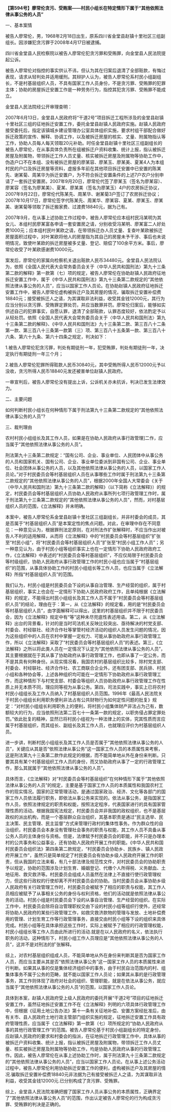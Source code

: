 **【第594号】廖常伦贪污、受贿案——村民小组长在特定情形下属于“其他依照法律从事公务的人员”**

一、基本案情

被告人廖常伦，男，1968年2月18日出生，原系四川省金堂县赵镇十里社区三组副组长。因涉嫌犯贪污罪于2008年4月17日被逮捕。

四川省金堂县人民检察院以被告人廖常伦犯贪污罪和受贿罪，向金堂县人民法院提起公诉。

被告人廖常伦对指控的事实供认不讳，但认为其在归案后退清了全部赃款，有悔过表现，请求从轻判处并适用缓刑。其辩护人认为，被告人廖常伦系村民小组副组长，不是村基层组织人员，不具有国家工作人员身份，不是贪污罪、受贿罪的犯罪主体；协助的房屋拆迁安置工作是一种劳务行为，指控其犯贪污罪、受贿罪不能成立。

金堂县人民法院经公开审理查明：

2007年6月13日，金堂县人民政府将“干道2号”项目拆迁工程所涉及的金堂县赵镇十里社区三组的征地拆迁安置工作，委托金堂县赵镇人民政府实施。赵镇人民政府接受委托后，指定该镇城乡建设管理办公室具体组织实施，要求村组干部配合做好拆迁政策的宣传、解释、协调工作，以及被拆迁房屋的核实、丈量、附属物指认等工作，协助人员每人每天领取20元补助。时任金堂县赵镇十里社区三组副组长的被告人廖常伦，在从事具体负责所在组被拆迁户资料收集、统计上报，指认被拆迁房屋及附属物，带领拆迁工作人员丈量、核实被拆迁房屋及附属物等协助工作中，伪造户口不在本组、没有被拆迁房屋的廖某容、廖某玉、廖某美、夏某4人为本组村民的户口及拆迁房屋等资料，虚报多年前在其他项目拆迁安置中已安置的陈某先、谢某菊、周某华为拆迁安置户，为不符合拆迁安置条件的上述7户农户分别申请了一套拆迁安置房。2007年9月20日，廖常伦代签了廖某玉（签名为廖某容）、廖某容（签名为廖某美）、夏某、廖某美（签名为廖某玉）4户的农房拆迁协议，2007年9月22日，廖常伦代陈某先、周某华、谢某菊3户签订了农房拆迁协议；2007年10月17日，廖常伦签字代陈某先、周某华、廖某容、夏某、廖某玉、廖某美、谢某菊等领取了拆迁搬家费、过渡费18840元，据为己有。

2007年9月，在从事上述协助工作过程中，被告人廖常伦应本组村民冯某明为其女儿、本组村民廖某富各申请一套安置房之请，分别收受冯某明、廖某富二人好处费1000元；应本组村民叶某欧之请，在带领拆迁办人员丈量、复查叶某欧被拆迁房屋面积过程中，对叶某欧将他人的房屋指为其自己的房屋未予干涉、事后也未说明情况，致使叶某欧的拆迁房屋被多丈量、登记、赔偿了100余平方米。事后，廖常伦收受了叶某欧感谢费10000元。

案发后，廖常伦的家属向检察机关退出赃款人民币34480元。金堂县人民法院认为，依照《全国人民代表大会常务委员会关于〈中华人民共和国刑法〉第九十三条第二款的解释》第一款第（七）项的规定，被告人廖常伦在协助赵镇人民政府征地拆迁安置工作中，属于《中华人民共和国刑法》第九十三条第二款规定的“其他依照法律从事公务的人员”，应当以国家工作人员论。在协助赵镇人民政府征地拆迁安置工作中，被告人廖常伦虚构被拆迁户及其房屋的情况，骗取拆迁安置补偿费18840元；接受被拆迁人之请，为其谋取非法利益，收受其金钱12000元，其行为应当分别以贪污罪、受贿罪定罪处罚，并应当数罪并罚。廖常伦归案后，能够如实供述自己的犯罪事实，自愿认罪，退清了全部赃款，认罪态度较好，依法酌定予以从轻处罚。依照《全国人民代表大会常务委员会关于〈中华人民共和国刑法〉第九十三条第二款的解释》、《中华人民共和国刑法》九十三条第二款、第三百八十二条第一款、第三百八十三条第一款第（三）项、第三百八十五条第一款、第三百八十六条、第六十九条、第六十四条之规定，判决如下：

1.被告人廖常伦犯贪污罪，判处有期徒刑一年，犯受贿罪，判处有期徒刑一年，决定执行有期徒刑一年三个月；

2.被告人廖常伦犯罪所得赃款人民币30840元，其中受贿所得人民币12000元予以没收，贪污所得人民币18840元发还被害单位赵镇人民政府。

一审宣判后，被告人廖常伦没有提出上诉，公诉机关亦未抗诉，判决已发生法律效力。

二、主要问题

如何判断村民小组长在何种情形下属于刑法第九十三条第二款规定的“其他依照法律从事公务的人员”?

三、裁判理由

农村村民小组组长及其工作人员，如果是在协助人民政府从事行政管理\]二作，应当属于“其他依照法律从事公务的人员”。

刑法第九十三条第二款规定：“国有公司、企业、事业单位、人民团体中从事公务的人员和国家机关、国有公司、企业、事业单位委派到非国有公司、企业、事业单位、社会团体从事公务的人员，以及其他依照法律从事公务的人员，以国家工作人员论。”对于村民委员会等村基层组织人员在从事哪些工作时属于刑法第九十三条第二款规定的“其他依照法律从事公务的人员”，根据2000年全国人大常委会《关于（中华人民共和国刑法）第九十三条第二款的解释》（以下简称《立法解释》）的规定，村民委员会等村基层组织人员协助人民政府从事所列七项行政管理工作时，属于刑法第九十三条第二款规定的“其他依照法律从事公务的人员”，然而，对村基层组织人员的范围，《立法解释》并未明确。

本案中，被告人廖常伦系金堂县赵镇十里社区三组副组长，并非村委会的成员，其是否属于“村基层组织人员”是本案定性的焦点问题。对此，在审理中存在不同意见：一种意见认为，根据罪刑法定原则，在对刑法作扩张解释时，不应当作出对被告人不利的适用解释，从而将《立法解释》中的“村民委员会等村基层组织”扩张至“村民小组”，将“村民委员会等村基层组织人员”扩张至“村民小组工作人员”；另一种意见认为，由于村民小组等组织事实上也在一定情形下协助人民政府政府工作，《立法解释》中表述的“村民委员会等村基层组织”，不应仅局限于村民委员会等村级组织，协助人民政府从事行政管理工作的村民小组也应当属于“村基层组织”的范围，从事具体协助工作的村民小组组长等工作人员，也应当属于《立法解释》所指“村基层组织人员”的范围。

我们认为，村民小组是村民委员会下设的从事自治管理、生产经营的组织，属于村基层组织，事实上也会在一定情形下协助人民政府政府工作，且单纯根据《立法解释》的规定，不能得出村民小组组长及其工作人员不属于“村民委员会等村基层组织人员”的结论，理由在于：第一，从《立法解释》的规定看，用的是“村民委员会等村基层组织人员”，由字面解释可以得出，这里的村基层组织并不限于村民委员会，因为《立法解释》规定中有“等”这种未尽兜底性表述用语。第二，从《立法解释》出台的背景看，针对的是当时司法机关反映比较突出、亟待解决的村党支部、村委会、村经联社、经济合作社等掌管村经济活动的组织人员发生问题的情况，因为这些组织中的人员在农村中掌握一定权力、可能从事协助政府从事行政管理工作，所以《立法解释》采取了“村民委员会等村基层组织人员”的表述。第三，《立法解释》之所以将此类人员在一定情况下认定为“其他依照法律从事公务的人员”，其主要根据就在于其从事了协助政府从事行政管理工作，也即从事了一定公务，而不是其具有何种身份。从现实情况看，我国农村的基层组织比较多，除村党支部、村委会、村经联社、经济合作社、农工商联合企业外，还有团支部、民兵排、村民小组和各种协会等，上述各种组织均可能在一定情形下协助政府从事行政管理工作，而这种情形下与村党支部、村委会等组织人员协助政府从事行政管理工作在性质上并无本质不同，理应同等视为从事公务。第四，司法实践中，事实上已将农村村民小组组长及工作人员纳入了村基层组织人员范围。1996年《最高人民法院关于村民小组组长利用职务便利非法占有公共财物行为如何定性问题的批复》规定：“对村民小组组长利用职务上的便利，将村民小组集体财产非法占为己有，数额较大的行为，应当依照刑法第二百七十一条第一款的规定，以职务侵占罪定罪处罚。”依此批复的精神，显然已将村民小组视为一种法律上的实体，究其性质而言应属于村基层组织，而其组长、副组长及其工作人员，也就理应评价为村基层组织人员。

进一步讲，判断村民小组组长及其工作人员是否属于“其他依照法律从事公务的人员”，关键应从其是否“依照法律从事公务”这一国家工作人员的本质属性来考察，这是刑法第九十三条第二款作此规定的根据，而不能简单地从外在身份来判断。只要其具有某个村基层组织工作人员的身份，而又协助政府从事了一定的行政管理工作，那么其就属于“其他依照法律从事公务的人员”。

具体而言，《立法解释》对“村民委员会等村基层组织”在何种情形下属于“其他依照法律从事公务的人员”的规定，主要是基于国家工作人员的本质属性和我国农村工作的现实情况。国家的正常管理活动，是通过国家政治、经济、文化等各部门的国家工作人员依法履行职务，即依法从事公务来实现的。依法从事公务，是指国家工作人员，依照法律规定的职责和权能，按照法定程序，代表国家进行的具有国家管理性质的活动。根据我国宪法规定，村民委员会并非我国的政权组织，也不是基层政权的派出机构，而是一个基层群众自治组织，其基本职责是通过“民主选举、民主决策、民主管理、民主监督”方式来管理行政村的集体性事务。作为群众性的自治组织，村民委员会本身没有管理社会事务的职责与权能，其工作人员不具备从事公务人员的主体身份与资格。但是，法律赋予村民委员会的职能，并不只是办理本村的公共事务和公益事业，还有协助人民政府开展工作的职能。《中华人民共和国村民委员会组织法》第四条第二款规定，“村民委员会协助乡、民族乡、镇人民政府开展工作”，虽然只是简单规定了村民委员会有协助乡级人民政府开展工作的职责，但从我国的立法来看，有几十部法律及规范性文件，对村民委员会的协助职责予以规定，协助的范围涉及计划生育、婚姻登记、代缴个人所得税、义务献血、土地征用、救灾救济等。村民委员会组成人员虽然在法律上不直接行使行政管理权力，但这些行政权的行使却离不开村民委员会的协助。当村民委员会从事协助乡级人民政府有关行政管理工作时，村民委员会被赋予了相应的职责与权能，其工作人员相应被赋予了从事相关公务的身份与权利资格，他们的活动就是依照法律从事公务的活动。村民小组是村民委员会下设的从事自治管理、生产经营的组织。在实际工作中，村民委员会除将自治管理职权交由下设的村民小组等组织行使外，还经常将协助人民政府的某些行政管理工作，如救灾救济款物的管理与发放、土地补偿费用的管理、计划生育工作等行政管理事务，直接交由村民小组等下设的组织来具体完成。村民小组等在具体承担这些工作时，实际上被赋予了相应的行政管理权能，村民小组组长等工作人员由此所进行的活动.就是在以人民政府的名义，依法执行职务的活动，这种情形下，村民小组工作人员理应是“其他依照法律从事公务的人员”，这并不是对刑法的扩张解释。

综上，对农村基层组织组成人员，不能简单地从外在身份来判断其是否为国家工作人员，而应当主要从其是否“依照法律从事公务”这一国家工作人员的本质属性来进行判断。如果其从事的仅是集体经济组织中的事务，由于村民自治范围内的村、组集体事务不属于公务的范畴，就不能以国家工作人员论；如果其从事的是行政管理事务，其工作则体现了政府对社会的组织、管理职能，就是在依法从事公务，就应当属于“其他依照法律从事公务的人员”的范围，以国家工作人员论。

具体到本案，赵镇人民政府受上级人民政府的委托开展“干道2号”项目的征地拆迁安置工作，虽然征地拆迁安置工作不在《立法解释》列明的六项具体行政管理工作中，但根据《征用土地公告办法》第十一条有关征地补偿、安置方案经批准后，由有关市、县人民政府土地行政主管部门组织实施的规定，征地拆迁安置工作具有政府管理性质，应当属于《立法解释》第一款第（七）项所规定的“协助人民政府从事的其他行政管理工作”的范围。被告人廖常伦基于村民小组副组长的特定身份，应赵镇人民政府的要求和村委会的指派，在征地拆迁行政管理工作中，具体从事的被拆迁户资料收集、统计上报，指认被拆迁房屋及附属物，带领拆迁工作人员丈量、核实被拆迁房屋及附属物等协助工作，均是协助人民政府从事的行政管理工作。因此，被告人廖常伦在从事上述协助工作时，属于刑法第九十三条第二款规定的“其他依照法律从事公务的人员”，应当以国家工作人员论。在从事上述公务活动过程中，被告人廖常伦利用协助拆迁安置工作的便利，虚构被拆迁户及其房屋的情况.骗取拆迁安置补偿费18840元非法据为己有接受被拆迁人之请，为其谋取非法利益，收受其金钱12000元.已分别构成了贪污罪、受贿罪。

综上，金堂县人民法院准确把握了国家工作人员从事公务的本质属性，正确界定了“其他依照法律从事公务人员”的范围，作出认定被告人廖常伦的行为构成贪污罪、受贿罪的判决是正确的。